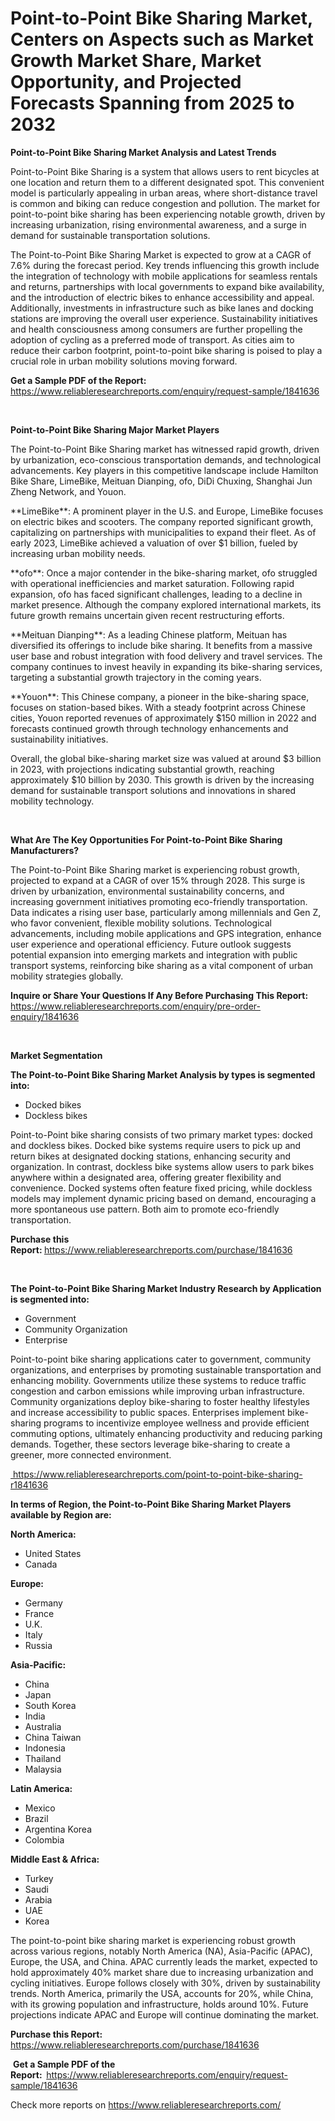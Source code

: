 <p><h1>Point-to-Point Bike Sharing Market, Centers on Aspects such as Market Growth Market Share, Market Opportunity, and Projected Forecasts Spanning from 2025 to 2032</h1></p><p><strong>Point-to-Point Bike Sharing Market Analysis and Latest Trends</strong></p>
<p><p>Point-to-Point Bike Sharing is a system that allows users to rent bicycles at one location and return them to a different designated spot. This convenient model is particularly appealing in urban areas, where short-distance travel is common and biking can reduce congestion and pollution. The market for point-to-point bike sharing has been experiencing notable growth, driven by increasing urbanization, rising environmental awareness, and a surge in demand for sustainable transportation solutions.</p><p>The Point-to-Point Bike Sharing Market is expected to grow at a CAGR of 7.6% during the forecast period. Key trends influencing this growth include the integration of technology with mobile applications for seamless rentals and returns, partnerships with local governments to expand bike availability, and the introduction of electric bikes to enhance accessibility and appeal. Additionally, investments in infrastructure such as bike lanes and docking stations are improving the overall user experience. Sustainability initiatives and health consciousness among consumers are further propelling the adoption of cycling as a preferred mode of transport. As cities aim to reduce their carbon footprint, point-to-point bike sharing is poised to play a crucial role in urban mobility solutions moving forward.</p></p>
<p><strong>Get a Sample PDF of the Report:&nbsp;</strong> <a href="https://www.reliableresearchreports.com/enquiry/request-sample/1841636?utm_campaign=2300&utm_medium=2&utm_source=Github&utm_content=ia&utm_term=10022025&utm_id=point-to-point-bike-sharing">https://www.reliableresearchreports.com/enquiry/request-sample/1841636</a></p>
<p>&nbsp;</p>
<p><strong>Point-to-Point Bike Sharing Major Market Players</strong></p>
<p><p>The Point-to-Point Bike Sharing market has witnessed rapid growth, driven by urbanization, eco-conscious transportation demands, and technological advancements. Key players in this competitive landscape include Hamilton Bike Share, LimeBike, Meituan Dianping, ofo, DiDi Chuxing, Shanghai Jun Zheng Network, and Youon.</p><p>**LimeBike**: A prominent player in the U.S. and Europe, LimeBike focuses on electric bikes and scooters. The company reported significant growth, capitalizing on partnerships with municipalities to expand their fleet. As of early 2023, LimeBike achieved a valuation of over $1 billion, fueled by increasing urban mobility needs.</p><p>**ofo**: Once a major contender in the bike-sharing market, ofo struggled with operational inefficiencies and market saturation. Following rapid expansion, ofo has faced significant challenges, leading to a decline in market presence. Although the company explored international markets, its future growth remains uncertain given recent restructuring efforts.</p><p>**Meituan Dianping**: As a leading Chinese platform, Meituan has diversified its offerings to include bike sharing. It benefits from a massive user base and robust integration with food delivery and travel services. The company continues to invest heavily in expanding its bike-sharing services, targeting a substantial growth trajectory in the coming years.</p><p>**Youon**: This Chinese company, a pioneer in the bike-sharing space, focuses on station-based bikes. With a steady footprint across Chinese cities, Youon reported revenues of approximately $150 million in 2022 and forecasts continued growth through technology enhancements and sustainability initiatives.</p><p>Overall, the global bike-sharing market size was valued at around $3 billion in 2023, with projections indicating substantial growth, reaching approximately $10 billion by 2030. This growth is driven by the increasing demand for sustainable transport solutions and innovations in shared mobility technology.</p></p>
<p>&nbsp;</p>
<p><strong>What Are The Key Opportunities For Point-to-Point Bike Sharing Manufacturers?</strong></p>
<p><p>The Point-to-Point Bike Sharing market is experiencing robust growth, projected to expand at a CAGR of over 15% through 2028. This surge is driven by urbanization, environmental sustainability concerns, and increasing government initiatives promoting eco-friendly transportation. Data indicates a rising user base, particularly among millennials and Gen Z, who favor convenient, flexible mobility solutions. Technological advancements, including mobile applications and GPS integration, enhance user experience and operational efficiency. Future outlook suggests potential expansion into emerging markets and integration with public transport systems, reinforcing bike sharing as a vital component of urban mobility strategies globally.</p></p>
<p><strong>Inquire or Share Your Questions If Any Before Purchasing This Report:</strong> <a href="https://www.reliableresearchreports.com/enquiry/pre-order-enquiry/1841636?utm_campaign=2300&utm_medium=2&utm_source=Github&utm_content=ia&utm_term=10022025&utm_id=point-to-point-bike-sharing">https://www.reliableresearchreports.com/enquiry/pre-order-enquiry/1841636</a></p>
<p>&nbsp;</p>
<p><strong>Market Segmentation</strong></p>
<p><strong>The Point-to-Point Bike Sharing Market Analysis by types is segmented into:</strong></p>
<p><ul><li>Docked bikes</li><li>Dockless bikes</li></ul></p>
<p><p>Point-to-Point bike sharing consists of two primary market types: docked and dockless bikes. Docked bike systems require users to pick up and return bikes at designated docking stations, enhancing security and organization. In contrast, dockless bike systems allow users to park bikes anywhere within a designated area, offering greater flexibility and convenience. Docked systems often feature fixed pricing, while dockless models may implement dynamic pricing based on demand, encouraging a more spontaneous use pattern. Both aim to promote eco-friendly transportation.</p></p>
<p><strong>Purchase this Report:&nbsp;</strong><a href="https://www.reliableresearchreports.com/purchase/1841636?utm_campaign=2300&utm_medium=2&utm_source=Github&utm_content=ia&utm_term=10022025&utm_id=point-to-point-bike-sharing">https://www.reliableresearchreports.com/purchase/1841636</a></p>
<p>&nbsp;</p>
<p><strong>The Point-to-Point Bike Sharing Market Industry Research by Application is segmented into:</strong></p>
<p><ul><li>Government</li><li>Community Organization</li><li>Enterprise</li></ul></p>
<p><p>Point-to-point bike sharing applications cater to government, community organizations, and enterprises by promoting sustainable transportation and enhancing mobility. Governments utilize these systems to reduce traffic congestion and carbon emissions while improving urban infrastructure. Community organizations deploy bike-sharing to foster healthy lifestyles and increase accessibility to public spaces. Enterprises implement bike-sharing programs to incentivize employee wellness and provide efficient commuting options, ultimately enhancing productivity and reducing parking demands. Together, these sectors leverage bike-sharing to create a greener, more connected environment.</p></p>
<p><a href="https://www.reliableresearchreports.com/point-to-point-bike-sharing-r1841636?utm_campaign=2300&utm_medium=2&utm_source=Github&utm_content=ia&utm_term=10022025&utm_id=point-to-point-bike-sharing">&nbsp;https://www.reliableresearchreports.com/point-to-point-bike-sharing-r1841636</a></p>
<p><strong>In terms of Region, the Point-to-Point Bike Sharing Market Players available by Region are:</strong></p>
<p>
    <p> <strong> North America: </strong>
        <ul>
            <li>United States</li>
            <li>Canada</li>
        </ul>
        </p> 
    <p> <strong> Europe: </strong>
        <ul>
            <li>Germany</li>
            <li>France</li>
            <li>U.K.</li>
            <li>Italy</li>
            <li>Russia</li>
        </ul>
        </p> 
    <p> <strong> Asia-Pacific: </strong>
        <ul>
            <li>China</li>
            <li>Japan</li>
            <li>South Korea</li>
            <li>India</li>
            <li>Australia</li>
            <li>China Taiwan</li>
            <li>Indonesia</li>
            <li>Thailand</li>
            <li>Malaysia</li>
        </ul>
        </p> 
    <p> <strong> Latin America: </strong>
        <ul>
            <li>Mexico</li>
            <li>Brazil</li>
            <li>Argentina Korea</li>
            <li>Colombia</li>
        </ul>
        </p> 
    <p> <strong> Middle East & Africa: </strong>
        <ul>
            <li>Turkey</li>
            <li>Saudi</li>
            <li>Arabia</li>
            <li>UAE</li>
            <li>Korea</li>
        </ul>
    </p>
    </p>
<p><p>The point-to-point bike sharing market is experiencing robust growth across various regions, notably North America (NA), Asia-Pacific (APAC), Europe, the USA, and China. APAC currently leads the market, expected to hold approximately 40% market share due to increasing urbanization and cycling initiatives. Europe follows closely with 30%, driven by sustainability trends. North America, primarily the USA, accounts for 20%, while China, with its growing population and infrastructure, holds around 10%. Future projections indicate APAC and Europe will continue dominating the market.</p></p>
<p><strong>Purchase this Report: </strong><a href="https://www.reliableresearchreports.com/purchase/1841636?utm_campaign=2300&utm_medium=2&utm_source=Github&utm_content=ia&utm_term=10022025&utm_id=point-to-point-bike-sharing">https://www.reliableresearchreports.com/purchase/1841636</a></p>
<p>&nbsp;<strong>Get a Sample PDF of the Report:&nbsp;&nbsp;</strong><a href="https://www.reliableresearchreports.com/enquiry/request-sample/1841636?utm_campaign=2300&utm_medium=2&utm_source=Github&utm_content=ia&utm_term=10022025&utm_id=point-to-point-bike-sharing">https://www.reliableresearchreports.com/enquiry/request-sample/1841636</a></p>
<p><strong></strong></p>
<p>Check more reports on <a href="https://www.reliableresearchreports.com/?utm_campaign=2300&utm_medium=2&utm_source=Github&utm_content=ia&utm_term=10022025&utm_id=point-to-point-bike-sharing">https://www.reliableresearchreports.com/</a></p>
